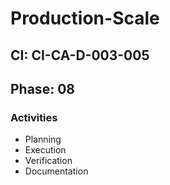 # Production-Scale

## CI: CI-CA-D-003-005
## Phase: 08

### Activities
- Planning
- Execution
- Verification
- Documentation

